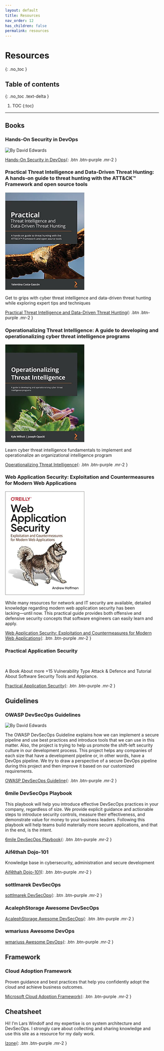 ```yaml
---
layout: default
title: Resources
nav_order: 12
has_children: false
permalink: resources
---
```


# Resources

{: .no_toc }

## Table of contents
{: .no_toc .text-delta }

1. TOC
{:toc}

---

## Books

### Hands-On Security in DevOps

![By David Edwards](../../assets/images/Hands-On-Security-in-DevOps.jpg)


[Hands-On Security in DevOps](https://www.amazon.com/Hands-Security-DevOps-continuous-deployment/dp/1788995503){: .btn .btn-purple .mr-2 }



### Practical Threat Intelligence and Data-Driven Threat Hunting: A hands-on guide to threat hunting with the ATT&CK™ Framework and open source tools


<img src="../../assets/images/pti.jpg" alt="" style="width: 260px;">


Get to grips with cyber threat intelligence and data-driven threat hunting while exploring expert tips and techniques


[Practical Threat Intelligence and Data-Driven Threat Hunting](https://www.amazon.com/Practical-Threat-Hunting/dp/1838556370){: .btn .btn-purple .mr-2 }



### Operationalizing Threat Intelligence: A guide to developing and operationalizing cyber threat intelligence programs


<img src="../../assets/images/op_ti.jpg" alt="" style="width: 260px;">


Learn cyber threat intelligence fundamentals to implement and operationalize an organizational intelligence program


[Operationalizing Threat Intelligence](https://www.amazon.com/Operationalizing-Threat-Intelligence-operationalizing-intelligence/dp/1801814686){: .btn .btn-purple .mr-2 }



### Web Application Security: Exploitation and Countermeasures for Modern Web Applications


<img src="../../assets/images/was.png" alt="" style="width: 260px;">


While many resources for network and IT security are available, detailed knowledge regarding modern web application security has been lacking―until now. This practical guide provides both offensive and defensive security concepts that software engineers can easily learn and apply.



[Web Application Security: Exploitation and Countermeasures for Modern Web Applications](https://www.amazon.com/Web-Application-Security-Exploitation-Countermeasures/dp/1492053112){: .btn .btn-purple .mr-2 }



### Practical Application Security


<img src="../../assets/images/Practical-Application-Security.png" alt="" style="width: 260px;">


A Book About more +15 Vulnerability Type Attack & Defence and Tutorial About Software Security Tools and Appliance.


[Practical Application Security](https://leanpub.com/practicalappsec){: .btn .btn-purple .mr-2 }




## Guidelines

### OWASP DevSecOps Guidelines

![By David Edwards](../../assets/images/OWASP-DevSecOps-Guidelines.png)

The OWASP DevSecOps Guideline explains how we can implement a secure pipeline and use best practices and introduce tools that we can use in this matter. Also, the project is trying to help us promote the shift-left security culture in our development process. This project helps any companies of each size that have a development pipeline or, in other words, have a DevOps pipeline. We try to draw a perspective of a secure DevOps pipeline during this project and then improve it based on our customized requirements.


[OWASP DevSecOps Guideline](https://owasp.org/www-project-devsecops-guideline/latest/){: .btn .btn-purple .mr-2 }


### 6mile DevSecOps Playbook

This playbook will help you introduce effective DevSecOps practices in your company, regardless of size. We provide explicit guidance and actionable steps to introduce security controls, measure their effectiveness, and demonstrate value for money to your business leaders. Following this playbook will help teams build materially more secure applications, and that in the end, is the intent.



[6mile DevSecOps Playbook](https://github.com/6mile/DevSecOps-Playbook){: .btn .btn-purple .mr-2 }


### Aif4thah Dojo-101

Knowledge base in cybersecurity, administration and secure development

[Aif4thah Dojo-101](https://github.com/Aif4thah/Dojo-101){: .btn .btn-purple .mr-2 }



### sottlmarek DevSecOps

[sottlmarek DevSecOps](https://github.com/sottlmarek/DevSecOps){: .btn .btn-purple .mr-2 }



### AcalephStorage Awesome DevSecOps


[AcalephStorage Awesome DevSecOps](https://github.com/AcalephStorage/awesome-devops){: .btn .btn-purple .mr-2 }




### wmariuss Awesome DevOps


[wmariuss Awesome DevOps](
https://github.com/wmariuss/awesome-devops#api-gateway){: .btn .btn-purple .mr-2 }




## Framework

### Cloud Adoption Framework


Proven guidance and best practices that help you confidently adopt the cloud and achieve business outcomes.


[Microsoft Cloud Adoption Framework](https://learn.microsoft.com/en-us/azure/cloud-adoption-framework/){: .btn .btn-purple .mr-2 }



## Cheatsheet


Hi! I’m Lars Windolf and my expertise is on system architecture and DevSecOps. I strongly care about collecting and sharing knowledge and use this site as a resource for my daily work.


[lzone](https://lzone.de/cheat-sheet/Container){: .btn .btn-purple .mr-2 }






